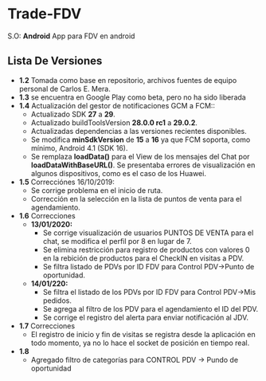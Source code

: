 # Trade-FDV
S.O:  **Android**
App para FDV en android
## Lista De Versiones
- **1.2** Tomada como base en repositorio, archivos fuentes de equipo personal de Carlos E. Mera.
- **1.3** se encuentra en Google Play como beta, pero no ha sido liberada
- **1.4** Actualización del gestor de notificaciones GCM a FCM::
	- Actualizado SDK **27** a **29**.
	- Actualizado buildToolsVersion **28.0.0 rc1** a **29.0.2**.
	- Actualizadas dependencias a las versiones recientes disponibles.
	- Se modifica **minSdkVersion** de **15** a **16** ya que FCM soporta, como mínimo, Android 4.1 (SDK 16).
	- Se remplaza **loadData()** para el View de los mensajes del Chat por **loadDataWithBaseURL()**.
	Se presentaba errores de visualización en algunos dispositivos, como es el caso de los Huawei.
- **1.5** Correcciónes 16/10/2019:    
    - Se corrige problema en el inicio de ruta.
    - Corrección en la selección en la lista de puntos de venta para el agendamiento.
- **1.6** Correcciones
    - **13/01/2020:**
        - Se corrige visualización de usuarios PUNTOS DE VENTA para el chat, se modifica el perfil por 8 en lugar de 7.
        - Se elimina restricción para registro de productos con valores 0 en la rebición de productos para el CheckIN en visitas a PDV.
        - Se filtra listado de PDVs por ID FDV para Control PDV->Punto de oportunidad.
    - **14/01/220:**
        - Se filtra el listado de los PDVs por ID FDV para Control PDV->Mis pedidos.
        - Se agrega al filtro de los PDV para el agendamiento el ID del PDV.
        - Se corrige el registro del alerta para enviar notificación al JDV.
- **1.7** Correcciones
    - El registro de inicio y fin de visitas se registra desde la aplicación en todo momento, ya no lo hace el socket de posición en tiempo real.
- **1.8**
    - Agregado filtro de categorías para CONTROL PDV -> Pundo de oportunidad